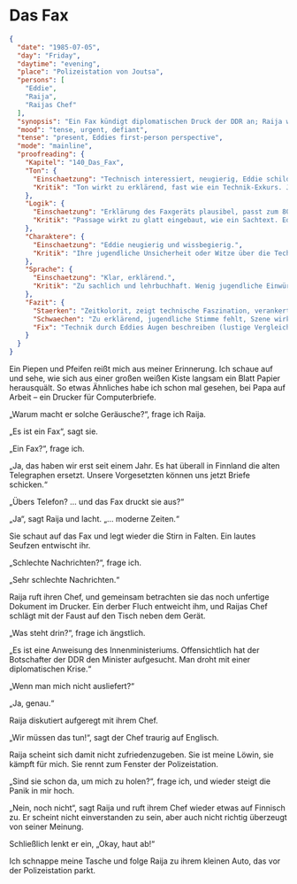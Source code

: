 # Das Fax

```json
{
  "date": "1985-07-05",
  "day": "Friday",
  "daytime": "evening",
  "place": "Polizeistation von Joutsa",
  "persons": [
    "Eddie",
    "Raija",
    "Raijas Chef"
  ],
  "synopsis": "Ein Fax kündigt diplomatischen Druck der DDR an; Raija widersetzt sich und flieht mit Eddie aus der Polizeistation.",
  "mood": "tense, urgent, defiant",
  "tense": "present, Eddies first-person perspective",
  "mode": "mainline",
  "proofreading": {
    "Kapitel": "140_Das_Fax",
    "Ton": {
      "Einschaetzung": "Technisch interessiert, neugierig, Eddie schildert das Faxgerät als faszinierend und neu.",
      "Kritik": "Ton wirkt zu erklärend, fast wie ein Technik-Exkurs. Jugendlich-subjektive Reaktionen (Staunen, Albernheit) fehlen teilweise."
    },
    "Logik": {
      "Einschaetzung": "Erklärung des Faxgeräts plausibel, passt zum 80er-Jahre-Setting.",
      "Kritik": "Passage wirkt zu glatt eingebaut, wie ein Sachtext. Eddies persönliche Perspektive könnte stärker sein."
    },
    "Charaktere": {
      "Einschaetzung": "Eddie neugierig und wissbegierig.",
      "Kritik": "Ihre jugendliche Unsicherheit oder Witze über die Technik fehlen. Sie wirkt zu abgeklärt. Nebenfiguren bleiben stumm."
    },
    "Sprache": {
      "Einschaetzung": "Klar, erklärend.",
      "Kritik": "Zu sachlich und lehrbuchhaft. Wenig jugendliche Einwürfe oder bildhafte Vergleiche, die Eddies Ton lebendiger machen könnten."
    },
    "Fazit": {
      "Staerken": "Zeitkolorit, zeigt technische Faszination, verankert Handlung historisch.",
      "Schwaechen": "Zu erklärend, jugendliche Stimme fehlt, Szene wirkt wie Einschub.",
      "Fix": "Technik durch Eddies Augen beschreiben (lustige Vergleiche, ironische Gedanken), Unsicherheiten zeigen, Sprache lockern."
    }
  }
}
```

Ein Piepen und Pfeifen reißt mich aus meiner Erinnerung. Ich schaue auf und
sehe, wie sich aus einer großen weißen Kiste langsam ein Blatt Papier
herausquält. So etwas Ähnliches habe ich schon mal gesehen, bei Papa auf Arbeit
– ein Drucker für Computerbriefe.

„Warum macht er solche Geräusche?“, frage ich Raija.

„Es ist ein Fax“, sagt sie.

„Ein Fax?“, frage ich.

„Ja, das haben wir erst seit einem Jahr. Es hat überall in Finnland die alten
Telegraphen ersetzt. Unsere Vorgesetzten können uns jetzt Briefe schicken.“

„Übers Telefon? … und das Fax druckt sie aus?“

„Ja“, sagt Raija und lacht. „… moderne Zeiten.“

Sie schaut auf das Fax und legt wieder die Stirn in Falten. Ein lautes Seufzen
entwischt ihr.

„Schlechte Nachrichten?“, frage ich.

„Sehr schlechte Nachrichten.“

Raija ruft ihren Chef, und gemeinsam betrachten sie das noch unfertige Dokument
im Drucker. Ein derber Fluch entweicht ihm, und Raijas Chef schlägt mit der
Faust auf den Tisch neben dem Gerät.

„Was steht drin?“, frage ich ängstlich.

„Es ist eine Anweisung des Innenministeriums. Offensichtlich hat der Botschafter
der DDR den Minister aufgesucht. Man droht mit einer diplomatischen Krise.“

„Wenn man mich nicht ausliefert?“

„Ja, genau.“

Raija diskutiert aufgeregt mit ihrem Chef.

„Wir müssen das tun!“, sagt der Chef traurig auf Englisch.

Raija scheint sich damit nicht zufriedenzugeben. Sie ist meine Löwin, sie kämpft
für mich. Sie rennt zum Fenster der Polizeistation.

„Sind sie schon da, um mich zu holen?“, frage ich, und wieder steigt die Panik
in mir hoch.

„Nein, noch nicht“, sagt Raija und ruft ihrem Chef wieder etwas auf Finnisch zu.
Er scheint nicht einverstanden zu sein, aber auch nicht richtig überzeugt von
seiner Meinung.

Schließlich lenkt er ein, „Okay, haut ab!“

Ich schnappe meine Tasche und folge Raija zu ihrem kleinen Auto, das vor der
Polizeistation parkt.
